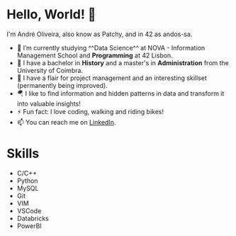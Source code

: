 # Hello, World! 👋 

I'm André Oliveira, also know as Patchy, and in 42 as andos-sa.

- 🌱 I’m currently studying ^^Data Science^^ at NOVA - Information Management School and **Programming** at 42 Lisbon.
- 🤝 I have a bachelor in **History** and a master's in **Administration** from the University of Coimbra.  
- 🚀 I have a flair for project management and an interesting skillset (permanently being improved).
- 🪂 I like to find information and hidden patterns in data and transform it into valuable insights!
- ⚡ Fun fact: I love coding, walking and riding bikes!
- 📫 You can reach me on [LinkedIn](https://www.linkedin.com/in/andrepsoliveira/).

# Skills

- C/C++
- Python
- MySQL
- Git
- VIM
- VSCode
- Databricks
- PowerBI
